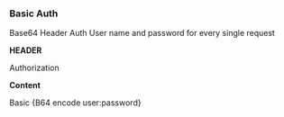 ### Basic Auth

Base64 Header Auth
User name and password for every single request

**HEADER**

Authorization

**Content**

Basic {B64 encode user:password}

        